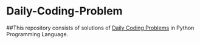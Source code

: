 # Daily-Coding-Problem
##This repository consists of solutions of [Daily Coding Problems](https://www.dailycodingproblem.com/) in Python Programming Language.
